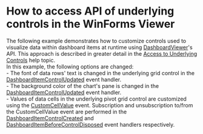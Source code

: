 # How to access API of underlying controls in the WinForms Viewer


<p>The following example demonstrates how to customize controls used to visualize data within dashboard items at runtime using <a href="http://documentation.devexpress.com/#Dashboard/clsDevExpressDashboardWinDashboardViewertopic">DashboardViewer</a>'s API. This approach is described in greater detail in the <a href="https://documentation.devexpress.com/#Dashboard/CustomDocument18019">Access to Underlying Controls</a> help topic.<br />In this example, the following options are changed:<br />- The font of data rows' text is changed in the underlying grid control in the <a href="http://documentation.devexpress.com/#Dashboard/DevExpressDashboardWinDashboardViewer_DashboardItemControlUpdatedtopic">DashboardItemControlUpdated</a> event handler.<br />- The background color of the chart's pane is changed in the <a href="http://documentation.devexpress.com/#Dashboard/DevExpressDashboardWinDashboardViewer_DashboardItemControlUpdatedtopic">DashboardItemControlUpdated</a> event handler.<br />- Values of data cells in the underlying pivot grid control are customized using the <a href="http://documentation.devexpress.com/#WindowsForms/DevExpressXtraPivotGridPivotGridControl_CustomCellValuetopic">CustomCellValue</a> event. Subscription and unsubscription to/from the CustomCellValue event are performed in the <a href="http://documentation.devexpress.com/#Dashboard/DevExpressDashboardWinDashboardViewer_DashboardItemControlCreatedtopic">DashboardItemControlCreated</a> and <a href="http://documentation.devexpress.com/#Dashboard/DevExpressDashboardWinDashboardViewer_DashboardItemBeforeControlDisposedtopic">DashboardItemBeforeControlDisposed</a> event handlers respectively.</p>

<br/>


